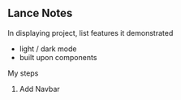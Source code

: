 ## Lance Notes

In displaying project, list features it demonstrated

- light / dark mode
- built upon components

My steps

1. Add Navbar
